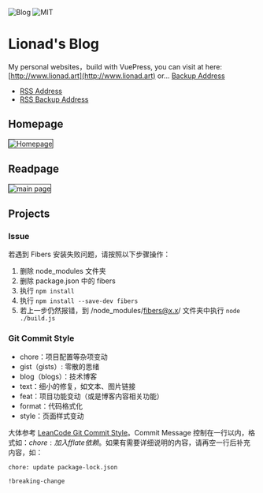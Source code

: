 ![Blog](https://img.shields.io/badge/Lionad--Guirotar-Blog-blueviolet)
![MIT](https://img.shields.io/badge/License-MIT-blue)

# Lionad's Blog

My personal websites，build with VuePress, you can visit at here: [http://www.lionad.art](http://www.lionad.art) or... [Backup Address](https://mgear-blogs.obs-website.cn-east-3.myhuaweicloud.com/)

- [RSS Address](http://lionad.art/rss.xml)
- [RSS Backup Address](https://mgear-blogs.obs-website.cn-east-3.myhuaweicloud.com/rss.xml)

## Homepage

<img src="https://cdn.jsdelivr.net/gh/Lionad-Morotar/blog-cdn/assets/home.png" alt="Homepage" style="border: 1px solid" />

## Readpage

<img src="https://cdn.jsdelivr.net/gh/Lionad-Morotar/blog-cdn/assets/browser_AglRWSCUjO.png" alt="main page" style="border: 1px solid" />

## Projects

### Issue

若遇到 Fibers 安装失败问题，请按照以下步骤操作：

1. 删除 node_modules 文件夹
2. 删除 package.json 中的 fibers
3. 执行 `npm install`
4. 执行 `npm install --save-dev fibers`
5. 若上一步仍然报错，到 /node_modules/fibers@x.x/ 文件夹中执行 `node ./build.js`

### Git Commit Style

* chore：项目配置等杂项变动
* gist（gists）: 零散的思绪
* blog（blogs）：技术博客
* text：细小的修复，如文本、图片链接
* feat：项目功能变动（或是博客内容相关功能）
* format：代码格式化
* style：页面样式变动

大体参考 [LeanCode Git Commit Style](https://open.leancloud.cn/git-commit-message/)。Commit Message 控制在一行以内，格式如：$chore: 加入 fflate 依赖$。如果有需要详细说明的内容，请再空一行后补充内容，如：

```
chore: update package-lock.json

!breaking-change
```